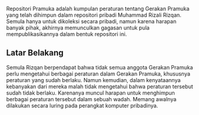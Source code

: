 Repositori Pramuka adalah kumpulan peraturan tentang Gerakan Pramuka yang telah dihimpun dalam repositori pribadi Muhammad Rizali Rizqan. Semula hanya untuk dikoleksi secara pribadi, namun karena harapan banyak pihak, akhirnya memunculkan gagasan untuk pula mempublikasikannya dalam bentuk repositori ini.

## Latar Belakang

Semula Rizqan berpendapat bahwa tidak semua anggota Gerakan Pramuka perlu mengetahui berbagai peraturan dalam Gerakan Pramuka, khususnya peraturan yang sudah berlaku. Namun kemudian, dalam kenyataannya kebanyakan dari mereka malah tidak mengetahui bahwa peraturan tersebut sudah tidak berlaku. Karenanya muncul harapan untuk menghimpun berbagai peraturan tersebut dalam sebuah wadah. Memang awalnya dilakukan secara luring pada perangkat komputer pribadinya.
